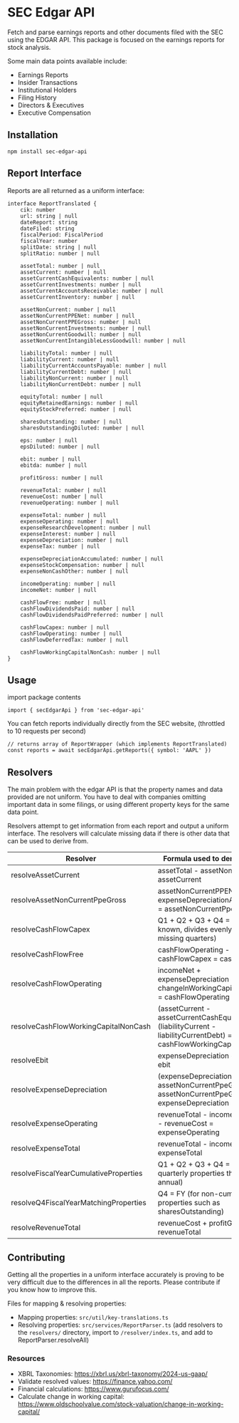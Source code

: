 # SEC Edgar API

Fetch and parse earnings reports and other documents filed with the SEC using the EDGAR API.
This package is focused on the earnings reports for stock analysis.

Some main data points available include:

-   Earnings Reports
-   Insider Transactions
-   Institutional Holders
-   Filing History
-   Directors & Executives
-   Executive Compensation

## Installation

```SH
npm install sec-edgar-api
```

## Report Interface

Reports are all returned as a uniform interface:

```TS
interface ReportTranslated {
	cik: number
	url: string | null
	dateReport: string
	dateFiled: string
	fiscalPeriod: FiscalPeriod
	fiscalYear: number
	splitDate: string | null
	splitRatio: number | null

	assetTotal: number | null
	assetCurrent: number | null
	assetCurrentCashEquivalents: number | null
	assetCurrentInvestments: number | null
	assetCurrentAccountsReceivable: number | null
	assetCurrentInventory: number | null

	assetNonCurrent: number | null
	assetNonCurrentPPENet: number | null
	assetNonCurrentPPEGross: number | null
	assetNonCurrentInvestments: number | null
	assetNonCurrentGoodwill: number | null
	assetNonCurrentIntangibleLessGoodwill: number | null

	liabilityTotal: number | null
	liabilityCurrent: number | null
	liabilityCurrentAccountsPayable: number | null
	liabilityCurrentDebt: number | null
	liabilityNonCurrent: number | null
	liabilityNonCurrentDebt: number | null

	equityTotal: number | null
	equityRetainedEarnings: number | null
	equityStockPreferred: number | null

	sharesOutstanding: number | null
	sharesOutstandingDiluted: number | null

	eps: number | null
	epsDiluted: number | null

	ebit: number | null
	ebitda: number | null

	profitGross: number | null

	revenueTotal: number | null
	revenueCost: number | null
	revenueOperating: number | null

	expenseTotal: number | null
	expenseOperating: number | null
	expenseResearchDevelopment: number | null
	expenseInterest: number | null
	expenseDepreciation: number | null
	expenseTax: number | null

	expenseDepreciationAccumulated: number | null
	expenseStockCompensation: number | null
	expenseNonCashOther: number | null

	incomeOperating: number | null
	incomeNet: number | null

	cashFlowFree: number | null
	cashFlowDividendsPaid: number | null
	cashFlowDividendsPaidPreferred: number | null

	cashFlowCapex: number | null
	cashFlowOperating: number | null
	cashFlowDeferredTax: number | null

	cashFlowWorkingCapitalNonCash: number | null
}
```

## Usage

import package contents

```TS
import { secEdgarApi } from 'sec-edgar-api'
```

You can fetch reports individually directly from the SEC website, (throttled to 10 requests per second)

```TS
// returns array of ReportWrapper (which implements ReportTranslated)
const reports = await secEdgarApi.getReports({ symbol: 'AAPL' })
```

## Resolvers

The main problem with the edgar API is that the property names and data provided are not uniform. You have to deal with companies omitting important data
in some filings, or using different property keys for the same data point.

Resolvers attempt to get information from each report and output a uniform interface. The resolvers will calculate missing data if there is other data that can be used to derive from.

| Resolver                              | Formula used to derive values                                                                                            |
| ------------------------------------- | ------------------------------------------------------------------------------------------------------------------------ |
| resolveAssetCurrent                   | assetTotal - assetNonCurrent = assetCurrent                                                                              |
| resolveAssetNonCurrentPpeGross        | assetNonCurrentPPENet + expenseDepreciationAccumulated = assetNonCurrentPpeGross                                         |
| resolveCashFlowCapex                  | Q1 + Q2 + Q3 + Q4 = FY (if FY known, divides evenly between missing quarters)                                            |
| resolveCashFlowFree                   | cashFlowOperating - cashFlowCapex = cashFlowFree                                                                         |
| resolveCashFlowOperating              | incomeNet + expenseDepreciation - changeInWorkingCapitalNonCash = cashFlowOperating                                      |
| resolveCashFlowWorkingCapitalNonCash  | (assetCurrent - assetCurrentCashEquivalents) - (liabilityCurrent - liabilityCurrentDebt) = cashFlowWorkingCapitalNonCash |
| resolveEbit                           | expenseDepreciation + ebitda = ebit                                                                                      |
| resolveExpenseDepreciation            | (expenseDepreciationFY / assetNonCurrentPpeGrossFY) x assetNonCurrentPpeGross = expenseDepreciation                      |
| resolveExpenseOperating               | revenueTotal - incomeOperating - revenueCost = expenseOperating                                                          |
| resolveExpenseTotal                   | revenueTotal - incomeNet = expenseTotal                                                                                  |
| resolveFiscalYearCumulativeProperties | Q1 + Q2 + Q3 + Q4 = FY (for quarterly properties that add to annual)                                                     |
| resolveQ4FiscalYearMatchingProperties | Q4 = FY (for non-cumulative properties such as sharesOutstanding)                                                        |
| resolveRevenueTotal                   | revenueCost + profitGross = revenueTotal                                                                                 |

## Contributing

Getting all the properties in a uniform interface accurately is proving to be very difficult due to the differences in all the reports.
Please contribute if you know how to improve this.

Files for mapping & resolving properties:

-   Mapping properties: `src/util/key-translations.ts`
-   Resolving properties: `src/services/ReportParser.ts` (add resolvers to the `resolvers/` directory, import to `/resolver/index.ts`, and add to ReportParser.resolveAll)

### Resources

-   XBRL Taxonomies: https://xbrl.us/xbrl-taxonomy/2024-us-gaap/
-   Validate resolved values: https://finance.yahoo.com/
-   Financial calculations: https://www.gurufocus.com/
-   Calculate change in working capital: https://www.oldschoolvalue.com/stock-valuation/change-in-working-capital/
